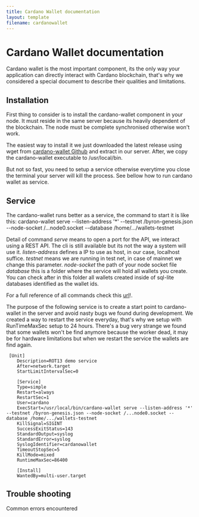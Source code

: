 ```yaml
---
title: Cardano Wallet documentation
layout: template
filename: cardanowallet
---
```


# Cardano Wallet documentation

Cardano wallet is the most important component, its the only way your application can directly interact with Cardano blockchain, that's why we considered a special document to describe their qualities and limitations.

## Installation

First thing to consider is to install the cardano-wallet component in your node. It must reside in the same server because its heavily dependent of the blockchain. The node must be complete synchronised otherwise won't work.

The easiest way to install it we just downloaded the latest release using wget from [cardano-wallet Github](https://github.com/input-output-hk/cardano-wallet) and extract in our server.
After, we copy the cardano-wallet executable to /usr/local/bin.

But not so fast, you need to setup a service otherwise everytime you close the terminal your server will kill the process. See bellow how to run cardano wallet as service.

## Service

The cardano-wallet runs better as a service, the command to start it is like this:
cardano-wallet serve --listen-address '*' --testnet /byron-genesis.json --node-socket /...node0.socket --database /home/.../wallets-testnet

Detail of command
_serve_ means to open a port for the API, we interact using a REST API. The cli is still available but its not the way a system will use it.
_listen-address_ defines a IP to use as host, in our case, localhost suffice.
_testnet_ means we are running in test net, in case of mainnet we change this parameter.
_node-socket_ the path of your node socket file
_database_ this is a folder where the service will hold all wallets you create. You can check after in this folder all wallets created inside of sql-lite databases identified as the wallet ids.

For a full reference of all commands check this [url](https://github.com/input-output-hk/cardano-wallet/wiki/Wallet-command-line-interface)!.

The purpose of the following service is to create a start point to cardano-wallet in the server and avoid nasty bugs we found during development. We created a way to restart the service everyday, that's why we setup with RunTimeMaxSec setup to 24 hours.
There's a bug very strange we found that some wallets won't be find anymore because the worker dead, it may be for hardware limitations but when we restart the service the wallets are find again.

```
 [Unit]
    Description=ROT13 demo service
    After=network.target
    StartLimitIntervalSec=0
    
    [Service]
    Type=simple
    Restart=always
    RestartSec=1
    User=cardano
    ExecStart=/usr/local/bin/cardano-wallet serve --listen-address '*' --testnet /byron-genesis.json --node-socket /...node0.socket --database /home/.../wallets-testnet
    KillSignal=SIGINT
    SuccessExitStatus=143
    StandardOutput=syslog
    StandardError=syslog
    SyslogIdentifier=cardanowallet
    TimeoutStopSec=5
    KillMode=mixed
    RuntimeMaxSec=86400
    
    [Install]
    WantedBy=multi-user.target
```

## Trouble shooting

Common errors encountered
